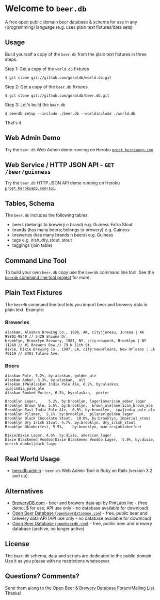 # Welcome to `beer.db`

A free open public domain beer database & schema
for use in any (programming) language
(e.g. uses plain text fixtures/data sets)

## Usage

Build yourself a copy of the `beer.db` from the plain text fixtures
in three steps.

Step 1:  Get a copy of the `world.db` fixtures

    $ git clone git://github.com/geraldb/world.db.git

Step 2:  Get a copy of the `beer.db` fixtures

    $ git clone git://github.com/geraldb/beer.db.git

Step 3:  Let's build the `beer.db`

    $ beerdb setup --include ./beer.db --worldinclude ./world.db

That's it.

## Web Admin Demo

Try the `beer.db` Web Admin demo running
on Heroku [`prost.herokuapp.com`](http://prost.herokuapp.com).

## Web Service / HTTP JSON API - `GET /beer/guinness`

Try the `beer.db` HTTP JSON API demo running
on Heroku [`prost.herokuapp.com/api`](http://prost.herokuapp.com/api).

## Tables, Schema

The `beer.db` includes the following tables:

* beers       (belongs to brewery n brand)          e.g. Guiness Extra Stout
* brands      (has many beers; belongs to brewery)  e.g. Guiness
* breweries   (has many brands n beers)             e.g. Guiness 
* tags                                              e.g. irish_dry_stout, stout
* taggings (join table)


## Command Line Tool

To build your own `beer.db` copy
use the `beerdb` command line tool.
See the [`beerdb` command line tool project](https://github.com/geraldb/beer.db.ruby)
for more.


## Plain Text Fixtures

The `beerdb` command line tool
lets you import beer and brewery data in plain text. Example:

### Breweries

```
alaskan, Alaskan Brewing Co., 1986, AK, city:juneau, Juneau | AK 99801-9540 // 5429 Shaune Dr.
brooklyn, Brooklyn Brewery, 1987, NY, city:newyork, Brooklyn | NY 11249 // #1 Brewers Row // 79 N 11th St.
dixie, Dixie Brewing Co., 1907, LA, city:neworleans, New Orleans | LA 70119 // 2401 Tulane Ave.
```

### Beers

```
Alaskan Pale, 5.2%, by:alaskan, golden_ale
Alaskan Amber, 5.3%, by:alaskan,  alt
Alaskan IPA|Alaskan India Pale Ale, 6.2%, by:alaskan, ipa|india_pale_ale
Alaskan Smoked Porter, 6.5%, by:alaskan,  porter

Brooklyn Lager,     5.2%, by:brooklyn, lager|american_amber_lager
Brooklyn Brown Ale, 5.6%, by:brooklyn,  brown_ale|american_brown_ale
Brooklyn East India Pale Ale,  6.9%, by:brooklyn,  ipa|india_pale_ale
Brooklyn Pilsner,  5.1%, by:brooklyn,  pilsner|golden_lager
Brooklyn Black Chocolate Stout,  10.0%, by:brooklyn, imperial_stout
Brooklyn Dry Irish Stout, 4.7%, by:brooklyn, dry_irish_stout
Brooklyn Oktoberfest, 5.5%,    by:brooklyn, maerzen|oktoberfest

Dixie|Dixie Lager, 4.6%, by:dixie, american_lager
Dixie Blackened Voodoo|Dixie Blackened Voodoo Lager,  5.0%, by:dixie,  munich_dunkel|dark_lager
```

## Real World Usage

- [beer.db.admin](https://github.com/geraldb/beer.db.admin) - `beer.db` Web Admin Tool in Ruby on Rails (version 3.2 and up).


## Alternatives

- [BreweryDB.com](http://www.brewerydb.com) -  beer and brewery data api by PintLabs Inc - (free demo; $ for use; API use only - no database available for download)
- [Open Beer Database (`openbeerdatabase.com`)](http://openbeerdatabase.com)  - free, public beer and brewery data API (API use only - no database available for download)
- [Open Beer Database (`openbeerdb.com`)](http://openbeerdb.com)  - free, public beer and brewery database (archive, no longer active)

## License

The `beer.db` schema, data and scripts are dedicated to the public domain.
Use it as you please with no restrictions whatsoever.

## Questions? Comments?

Send them along to the [Open Beer & Brewery Database Forum/Mailing List](http://groups.google.com/group/beerdb). Thanks!
